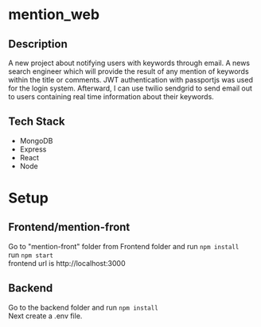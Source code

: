 # mention_web

## Description

A new project about notifying users with keywords through email. A news search engineer which will provide the result of any mention of keywords within the title or comments. JWT authentication with passportjs was used for the login system. Afterward, I can use twilio sendgrid to send email out to users containing real time information about their keywords. 

## Tech Stack
- MongoDB
- Express
- React
- Node

# Setup
## Frontend/mention-front

Go to "mention-front" folder from Frontend folder and run `npm install`
<br />
run `npm start`
<br />
frontend url is http://localhost:3000

## Backend

Go to the backend folder and run `npm install`
<br />
Next create a .env file.

